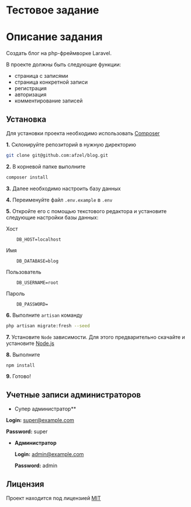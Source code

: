 # Тестовое задание  
# Описание задания

Создать блог на php-фреймворке Laravel.

В проекте должны быть следующие функции:
- страница с записями
- страница конкретной записи
- регистрация
- авторизация
- комментирование записей

## Установка

Для установки проекта необходимо использовать [Composer](https://getcomposer.org/)

**1.** Склонируйте репозиторий в нужную директорию

``` bash
git clone git@github.com:afzel/blog.git
```

**2.** В корневой папке выполните

``` bash
composer install
```

**3.** Далее необходимо настроить базу данных

**4.** Переименуйте файл `.env.example` в `.env`

**5.** Откройте его с помощью текстового редактора и установите следующие настройки базы данных:

Хост

```
    DB_HOST=localhost
```

Имя

```
    DB_DATABASE=blog
```

Пользователь

```
    DB_USERNAME=root
```

Пароль

```
    DB_PASSWORD=
```

**6.** Выполните `artisan` команду

``` bash
php artisan migrate:fresh --seed
```

**7.** Установите `Node` зависимости. Для этого предварительно скачайте и установите [Node.js](https://nodejs.org/)

**8.** Выполните

``` bash
npm install
```

**9.** Готово!

## Учетные записи администраторов 

-  Супер администратор**

  **Login:** super@example.com

  **Password:** super

- **Администратор**

  **Login:** admin@example.com

  **Password:** admin

## Лицензия

Проект находится под лицензией [MIT](http://opensource.org/licenses/MIT)
